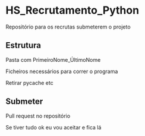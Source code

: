 # HS_Recrutamento_Python
 Repositório para os recrutas submeterem o projeto

## Estrutura
 Pasta com PrimeiroNome_ÚltimoNome

 Ficheiros necessários para correr o programa

 Retirar pycache etc

## Submeter
 Pull request no repositório

 Se tiver tudo ok eu vou aceitar e fica lá